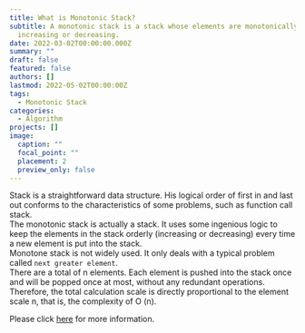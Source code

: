 ```yaml
---
title: What is Monotonic Stack?
subtitle: A monotonic stack is a stack whose elements are monotonically
  increasing or decreasing.
date: 2022-03-02T00:00:00.000Z
summary: ""
draft: false
featured: false
authors: []
lastmod: 2022-05-02T00:00:00Z
tags:
  - Monotonic Stack
categories:
  - Algorithm
projects: []
image:
  caption: ""
  focal_point: ""
  placement: 2
  preview_only: false
---
```

Stack is a straightforward data structure. His logical order of first in and last out conforms to the characteristics of some problems, such as function call stack.  
The monotonic stack is actually a stack. It uses some ingenious logic to keep the elements in the stack orderly (increasing or decreasing) every time a new element is put into the stack.  
Monotone stack is not widely used. It only deals with a typical problem called `next greater element`.  
There are a total of n elements. Each element is pushed into the stack once and will be popped once at most, without any redundant operations. Therefore, the total calculation scale is directly proportional to the element scale n, that is, the complexity of O (n).    



Please click [here](https://gczhao.cn/Leetcode/DataStruct/MonotoneStack/) for more information.

